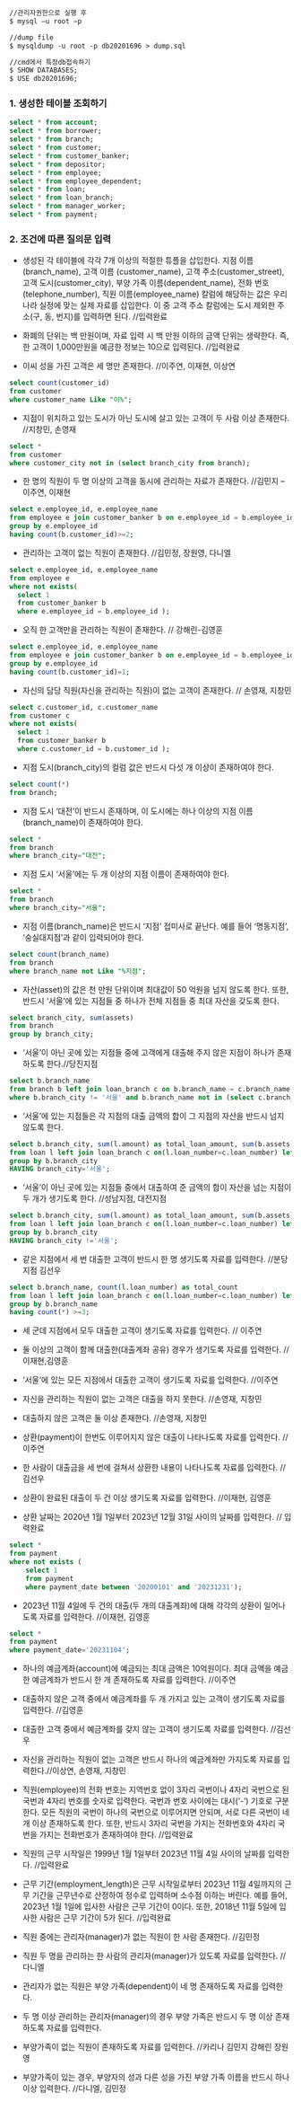 ```markdown
//관리자권한으로 실행 후
$ mysql –u root –p

//dump file
$ mysqldump -u root -p db20201696 > dump.sql

//cmd에서 특정db접속하기
$ SHOW DATABASES;
$ USE db20201696;


``` 

### 1. 생성한 테이블 조회하기
```sql
select * from account;
select * from borrower;
select * from branch;
select * from customer;
select * from customer_banker;
select * from depositor;
select * from employee;
select * from employee_dependent;
select * from loan;
select * from loan_branch;
select * from manager_worker;
select * from payment;
```

### 2. 조건에 따른 질의문 입력
- 생성된 각 테이블에 각각 7개 이상의 적절한 튜플을 삽입한다. 지점 이름(branch_name), 고객 이름 (customer_name), 고객 주소(customer_street), 고객 도시(customer_city), 부양 가족 이름(dependent_name), 전화 번호(telephone_number), 직원 이름(employee_name) 칼럼에 해당하는 값은 우리나라 실정에 맞는 실제 자료를 삽입한다. 이 중 고객 주소 칼럼에는 도시 제외한 주소(구, 동, 번지)를 입력하면 된다. //입력완료

- 화폐의 단위는 백 만원이며, 자료 입력 시 백 만원 이하의 금액 단위는 생략한다. 즉, 한 고객이 1,000만원을 예금한 정보는 10으로 입력된다.  //입력완료

- 이씨 성을 가진 고객은 세 명만 존재한다. //이주연, 이재현, 이상연 
```sql
select count(customer_id)
from customer
where customer_name Like "이%";
```
- 지점이 위치하고 있는 도시가 아닌 도시에 살고 있는 고객이 두 사람 이상 존재한다.  //지창민, 손영재
```sql
select *
from customer
where customer_city not in (select branch_city from branch);
```

- 한 명의 직원이 두 명 이상의 고객을 동시에 관리하는 자료가 존재한다. //김민지 – 이주연, 이재현 
```sql
select e.employee_id, e.employee_name
from employee e join customer_banker b on e.employee_id = b.employee_id
group by e.employee_id
having count(b.customer_id)>=2;
```

- 관리하는 고객이 없는 직원이 존재한다. //김민정, 장원영, 다니엘
```sql
select e.employee_id, e.employee_name
from employee e
where not exists(
  select 1
  from customer_banker b
  where e.employee_id = b.employee_id );
```
- 오직 한 고객만을 관리하는 직원이 존재한다. // 강해린-김영훈
```sql
select e.employee_id, e.employee_name
from employee e join customer_banker b on e.employee_id = b.employee_id
group by e.employee_id
having count(b.customer_id)=1;
```

- 자신의 담당 직원(자신을 관리하는 직원)이 없는 고객이 존재한다. // 손영재, 지창민
```sql
select c.customer_id, c.customer_name
from customer c
where not exists(
  select 1
  from customer_banker b
  where c.customer_id = b.customer_id );
```

- 지점 도시(branch_city)의 컬럼 값은 반드시 다섯 개 이상이 존재하여야 한다.
```sql
select count(*)
from branch;
```

- 지점 도시 ‘대전’이 반드시 존재하며, 이 도시에는 하나 이상의 지점 이름(branch_name)이 존재하여야 한다.
```sql
select *
from branch
where branch_city="대전";
```

- 지점 도시 ‘서울’에는 두 개 이상의 지점 이름이 존재하여야 한다. 
```sql
select *
from branch
where branch_city="서울";
```

- 지점 이름(branch_name)은 반드시 ‘지점’ 접미사로 끝난다. 예를 들어 ‘명동지점’, ‘숭실대지점’과 같이 입력되어야 한다.
```sql
select count(branch_name)
from branch
where branch_name not Like "%지점";
```
- 자산(asset)의 값은 천 만원 단위이며 최대값이 50 억원을 넘지 않도록 한다. 또한, 반드시 ‘서울’에 있는 지점들 중 하나가 전체 지점들 중 최대 자산을 갖도록 한다. 
```sql
select branch_city, sum(assets)
from branch
group by branch_city;
```

- ‘서울’이 아닌 곳에 있는  지점들 중에 고객에게 대출해 주지 않은 지점이 하나가 존재하도록 한다.//당진지점
```sql
select b.branch_name
from branch b left join loan_branch c on b.branch_name = c.branch_name
where b.branch_city != '서울' and b.branch_name not in (select c.branch_name from loan_branch c);
```

- ‘서울’에 있는 지점들은 각 지점의 대출 금액의 합이 그 지점의 자산을 반드시 넘지 않도록 한다.
```sql
select b.branch_city, sum(l.amount) as total_loan_amount, sum(b.assets) as total_branch_amount
from loan l left join loan_branch c on(l.loan_number=c.loan_number) left join branch b on (b.branch_name=c.branch_name)
group by b.branch_city
HAVING branch_city='서울';
```

- ‘서울’이 아닌 곳에 있는 지점들 중에서 대출하여 준 금액의 합이 자산을 넘는 지점이 두 개가 생기도록 한다. //성남지점, 대전지점
```sql
select b.branch_city, sum(l.amount) as total_loan_amount, sum(b.assets) as total_branch_amount
from loan l left join loan_branch c on(l.loan_number=c.loan_number) left join branch b on (b.branch_name=c.branch_name)
group by b.branch_city
HAVING branch_city !='서울';

```

- 같은 지점에서 세 번 대출한 고객이 반드시 한 명 생기도록 자료를 입력한다. //분당지점 김선우
```sql
select b.branch_name, count(l.loan_number) as total_count
from loan l left join loan_branch c on(l.loan_number=c.loan_number) left join branch b on (b.branch_name=c.branch_name)
group by b.branch_name
having count(*) >=3;
```

- 세 군데 지점에서 모두 대출한 고객이 생기도록 자료를 입력한다. // 이주연
- 둘 이상의 고객이 함께 대출한(대출계좌 공유) 경우가 생기도록 자료를 입력한다. //이재현,김영훈
- ‘서울’에 있는 모든 지점에서 대출한 고객이 생기도록 자료를 입력한다. //이주연

- 자신을 관리하는 직원이 없는 고객은 대출을 하지 못한다.  //손영재, 지창민
- 대출하지 않은 고객은 둘 이상 존재한다.   //손영재, 지창민

- 상환(payment)이 한번도 이루어지지 않은 대출이 나타나도록 자료를 입력한다. //이주연
- 한 사람이 대출금을 세 번에 걸쳐서 상환한 내용이 나타나도록 자료를 입력한다. //김선우
- 상환이 완료된 대출이 두 건 이상 생기도록 자료를 입력한다. //이재현, 김영훈
- 상환 날짜는 2020년 1월 1일부터 2023년 12월 31일 사이의 날짜를 입력한다. // 입력완료
```sql
select *
from payment
where not exists (
    select 1
    from payment
    where payment_date between '20200101' and '20231231');
```
- 2023년 11월 4일에 두 건의 대출(두 개의 대출계좌)에 대해 각각의 상환이 일어나도록 자료를 입력한다. //이재현, 김영훈
```sql
select *
from payment
where payment_date='20231104';
```

- 하나의 예금계좌(account)에 예금되는 최대 금액은 10억원이다. 최대 금액을 예금한 예금계좌가 반드시 한 개 존재하도록 자료를 입력한다. //이주연
- 대출하지 않은 고객 중에서 예금계좌를 두 개 가지고 있는 고객이 생기도록 자료를 입력한다. //김영훈
- 대출한 고객 중에서 예금계좌를 갖지 않는 고객이 생기도록 자료를 입력한다.  //김선우
- 자신을 관리하는 직원이 없는 고객은 반드시 하나의 예금계좌만 가지도록 자료를 입력한다.//이상연, 손영재, 지창민
 
- 직원(employee)의 전화 번호는 지역번호 없이 3자리 국번이나 4자리 국번으로 된 국번과 4자리 번호를 숫자로 입력한다. 국번과 번호 사이에는 대시(‘-’) 기호로 구분한다. 모든 직원의 국번이 하나의 국번으로 이루어지면 안되며, 서로 다른 국번이 네 개 이상 존재하도록 한다. 또한, 반드시 3자리 국번을 가지는 전화번호와 4자리 국번을 가지는 전화번호가 존재하여야 한다. //입력완료
- 직원의 근무 시작일은 1999년 1월 1일부터 2023년 11월 4일 사이의 날짜를 입력한다. //입력완료
- 근무 기간(employment_length)은 근무 시작일로부터 2023년 11월 4일까지의 근무 기간을 근무년수로 산정하여 정수로 입력하며 소수점 이하는 버린다. 예를 들어, 2023년 1월 1일에 입사한 사람은 근무 기간이 0이다. 또한, 2018년 11월 5일에 입사한 사람은 근무 기간이 5가 된다. //입력완료
- 직원 중에는 관리자(manager)가 없는 직원이 한 사람 존재한다. //김민정
- 직원 두 명을 관리하는 한 사람의 관리자(manager)가 있도록 자료를 입력한다. // 다니엘

- 관리자가 없는 직원은 부양 가족(dependent)이 네 명 존재하도록 자료를 입력한다. 
- 두 명 이상 관리하는 관리자(manager)의 경우 부양 가족은 반드시 두 명 이상 존재하도록 자료를 입력한다.
- 부양가족이 없는 직원이 존재하도록 자료를 입력한다. //카리나 김민지 강해린 장원영
- 부양가족이 있는 경우, 부양자의 성과 다른 성을 가진 부양 가족 이름을 반드시 하나 이상 입력한다. //다니엘, 김민정
